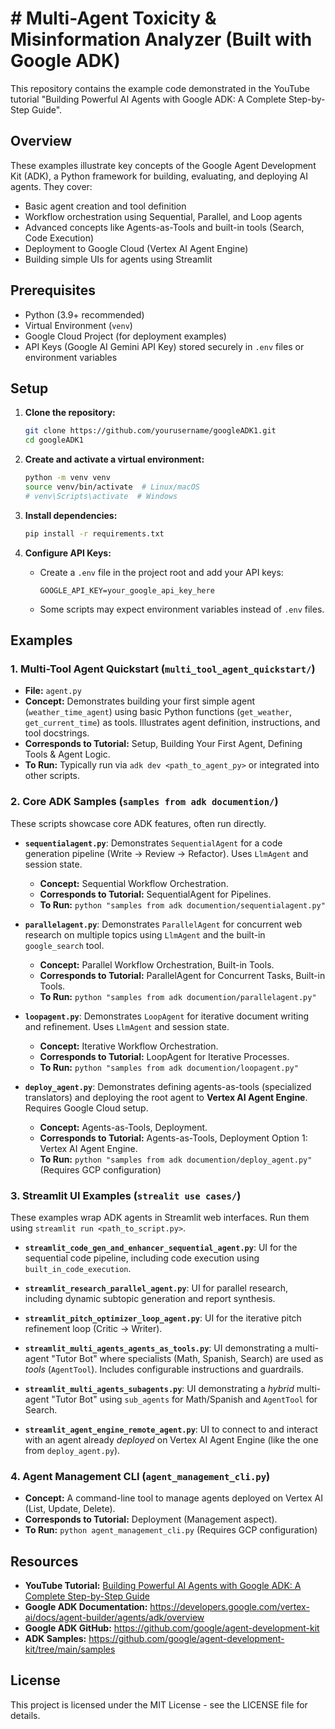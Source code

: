 # # Multi-Agent Toxicity & Misinformation Analyzer (Built with Google ADK)


This repository contains the example code demonstrated in the YouTube tutorial "Building Powerful AI Agents with Google ADK: A Complete Step-by-Step Guide".

## Overview

These examples illustrate key concepts of the Google Agent Development Kit (ADK), a Python framework for building, evaluating, and deploying AI agents. They cover:

* Basic agent creation and tool definition
* Workflow orchestration using Sequential, Parallel, and Loop agents
* Advanced concepts like Agents-as-Tools and built-in tools (Search, Code Execution)
* Deployment to Google Cloud (Vertex AI Agent Engine)
* Building simple UIs for agents using Streamlit

## Prerequisites

* Python (3.9+ recommended)
* Virtual Environment (`venv`)
* Google Cloud Project (for deployment examples)
* API Keys (Google AI Gemini API Key) stored securely in `.env` files or environment variables

## Setup

1. **Clone the repository:**
   ```bash
   git clone https://github.com/yourusername/googleADK1.git
   cd googleADK1
   ```

2. **Create and activate a virtual environment:**
   ```bash
   python -m venv venv
   source venv/bin/activate  # Linux/macOS
   # venv\Scripts\activate  # Windows
   ```

3. **Install dependencies:**
   ```bash
   pip install -r requirements.txt
   ```

4. **Configure API Keys:**
   * Create a `.env` file in the project root and add your API keys:
     ```
     GOOGLE_API_KEY=your_google_api_key_here
     ```
   * Some scripts may expect environment variables instead of `.env` files.

## Examples

### 1. Multi-Tool Agent Quickstart (`multi_tool_agent_quickstart/`)

* **File:** `agent.py`
* **Concept:** Demonstrates building your first simple agent (`weather_time_agent`) using basic Python functions (`get_weather`, `get_current_time`) as tools. Illustrates agent definition, instructions, and tool docstrings.
* **Corresponds to Tutorial:** Setup, Building Your First Agent, Defining Tools & Agent Logic.
* **To Run:** Typically run via `adk dev <path_to_agent_py>` or integrated into other scripts.

### 2. Core ADK Samples (`samples from adk documention/`)

These scripts showcase core ADK features, often run directly.

* **`sequentialagent.py`**: Demonstrates `SequentialAgent` for a code generation pipeline (Write -> Review -> Refactor). Uses `LlmAgent` and session state.
  * **Concept:** Sequential Workflow Orchestration.
  * **Corresponds to Tutorial:** SequentialAgent for Pipelines.
  * **To Run:** `python "samples from adk documention/sequentialagent.py"`

* **`parallelagent.py`**: Demonstrates `ParallelAgent` for concurrent web research on multiple topics using `LlmAgent` and the built-in `google_search` tool.
  * **Concept:** Parallel Workflow Orchestration, Built-in Tools.
  * **Corresponds to Tutorial:** ParallelAgent for Concurrent Tasks, Built-in Tools.
  * **To Run:** `python "samples from adk documention/parallelagent.py"`

* **`loopagent.py`**: Demonstrates `LoopAgent` for iterative document writing and refinement. Uses `LlmAgent` and session state.
  * **Concept:** Iterative Workflow Orchestration.
  * **Corresponds to Tutorial:** LoopAgent for Iterative Processes.
  * **To Run:** `python "samples from adk documention/loopagent.py"`

* **`deploy_agent.py`**: Demonstrates defining agents-as-tools (specialized translators) and deploying the root agent to **Vertex AI Agent Engine**. Requires Google Cloud setup.
  * **Concept:** Agents-as-Tools, Deployment.
  * **Corresponds to Tutorial:** Agents-as-Tools, Deployment Option 1: Vertex AI Agent Engine.
  * **To Run:** `python "samples from adk documention/deploy_agent.py"` (Requires GCP configuration)

### 3. Streamlit UI Examples (`strealit use cases/`)

These examples wrap ADK agents in Streamlit web interfaces. Run them using `streamlit run <path_to_script.py>`.

* **`streamlit_code_gen_and_enhancer_sequential_agent.py`**: UI for the sequential code pipeline, including code execution using `built_in_code_execution`.

* **`streamlit_research_parallel_agent.py`**: UI for parallel research, including dynamic subtopic generation and report synthesis.

* **`streamlit_pitch_optimizer_loop_agent.py`**: UI for the iterative pitch refinement loop (Critic -> Writer).

* **`streamlit_multi_agents_agents_as_tools.py`**: UI demonstrating a multi-agent "Tutor Bot" where specialists (Math, Spanish, Search) are used as *tools* (`AgentTool`). Includes configurable instructions and guardrails.

* **`streamlit_multi_agents_subagents.py`**: UI demonstrating a *hybrid* multi-agent "Tutor Bot" using `sub_agents` for Math/Spanish and `AgentTool` for Search.

* **`streamlit_agent_engine_remote_agent.py`**: UI to connect to and interact with an agent already *deployed* on Vertex AI Agent Engine (like the one from `deploy_agent.py`).

### 4. Agent Management CLI (`agent_management_cli.py`)

* **Concept:** A command-line tool to manage agents deployed on Vertex AI (List, Update, Delete).
* **Corresponds to Tutorial:** Deployment (Management aspect).
* **To Run:** `python agent_management_cli.py` (Requires GCP configuration)

## Resources

* **YouTube Tutorial:** [Building Powerful AI Agents with Google ADK: A Complete Step-by-Step Guide](https://www.youtube.com/your_video_link)
* **Google ADK Documentation:** https://developers.google.com/vertex-ai/docs/agent-builder/agents/adk/overview
* **Google ADK GitHub:** https://github.com/google/agent-development-kit
* **ADK Samples:** https://github.com/google/agent-development-kit/tree/main/samples

## License

This project is licensed under the MIT License - see the LICENSE file for details.
